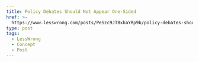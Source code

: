 ```yaml
---
title: Policy Debates Should Not Appear One-Sided
href: >-
  https://www.lesswrong.com/posts/PeSzc9JTBxhaYRp9b/policy-debates-should-not-appear-one-sided
type: post
tags:
  - LessWrong
  - Concept
  - Post
---
```


